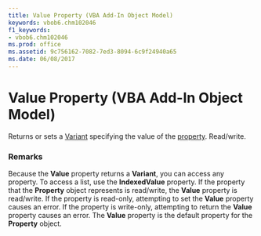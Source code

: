 ```yaml
---
title: Value Property (VBA Add-In Object Model)
keywords: vbob6.chm102046
f1_keywords:
- vbob6.chm102046
ms.prod: office
ms.assetid: 9c756162-7082-7ed3-8094-6c9f24940a65
ms.date: 06/08/2017
---
```



# Value Property (VBA Add-In Object Model)



Returns or sets a [Variant](../../Glossary/vbe-glossary.md#variant-data-type) specifying the value of the [property](../../Glossary/vbe-glossary.md#property). Read/write.

### Remarks

Because the  **Value** property returns a **Variant**, you can access any property. To access a list, use the **IndexedValue** property.
If the property that the  **Property** object represents is read/write, the **Value** property is read/write. If the property is read-only, attempting to set the **Value** property causes an error. If the property is write-only, attempting to return the **Value** property causes an error.
The  **Value** property is the default property for the **Property** object.

